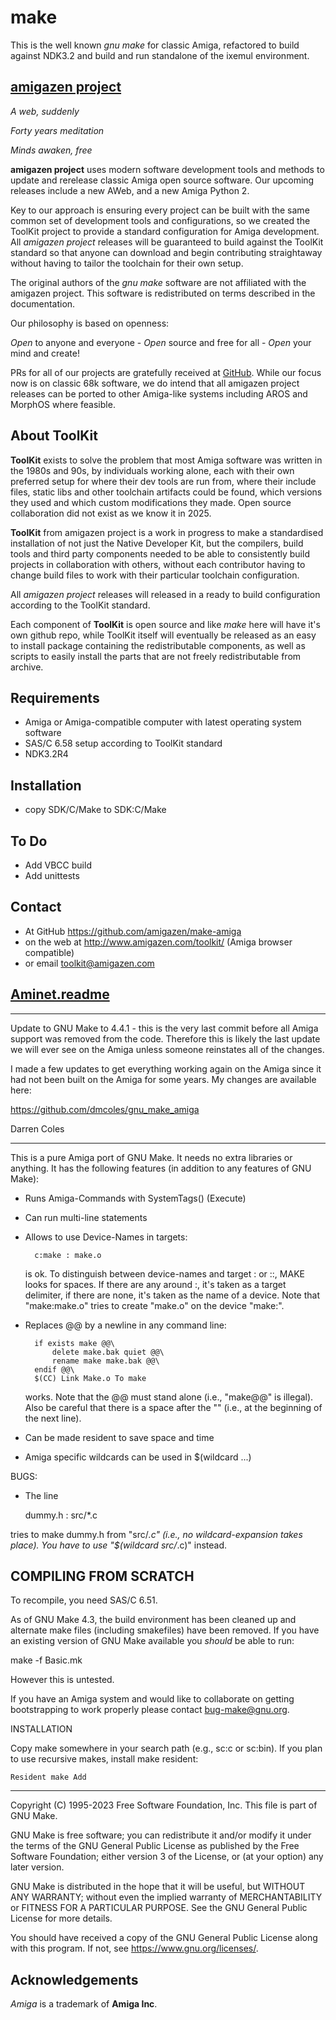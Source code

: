 # make

This is the well known *gnu make* for classic Amiga, refactored to build against NDK3.2 and build and run standalone of the ixemul environment.

## [amigazen project](http://www.amigazen.com)

*A web, suddenly*

*Forty years meditation*

*Minds awaken, free*

**amigazen project** uses modern software development tools and methods to update and rerelease classic Amiga open source software. Our upcoming releases include a new AWeb, and a new Amiga Python 2.

Key to our approach is ensuring every project can be built with the same common set of development tools and configurations, so we created the ToolKit project to provide a standard configuration for Amiga development. All *amigazen project* releases will be guaranteed to build against the ToolKit standard so that anyone can download and begin contributing straightaway without having to tailor the toolchain for their own setup.

The original authors of the *gnu make* software are not affiliated with the amigazen project. This software is redistributed on terms described in the documentation.

Our philosophy is based on openness:

*Open* to anyone and everyone	- *Open* source and free for all	- *Open* your mind and create!

PRs for all of our projects are gratefully received at [GitHub](https://github.com/amigazen/). While our focus now is on classic 68k software, we do intend that all amigazen project releases can be ported to other Amiga-like systems including AROS and MorphOS where feasible.

## About ToolKit

**ToolKit** exists to solve the problem that most Amiga software was written in the 1980s and 90s, by individuals working alone, each with their own preferred setup for where their dev tools are run from, where their include files, static libs and other toolchain artifacts could be found, which versions they used and which custom modifications they made. Open source collaboration did not exist as we know it in 2025. 

**ToolKit** from amigazen project is a work in progress to make a standardised installation of not just the Native Developer Kit, but the compilers, build tools and third party components needed to be able to consistently build projects in collaboration with others, without each contributor having to change build files to work with their particular toolchain configuration. 

All *amigazen project* releases will released in a ready to build configuration according to the ToolKit standard.

Each component of **ToolKit** is open source and like *make* here will have it's own github repo, while ToolKit itself will eventually be released as an easy to install package containing the redistributable components, as well as scripts to easily install the parts that are not freely redistributable from archive.

## Requirements

- Amiga or Amiga-compatible computer with latest operating system software
- SAS/C 6.58 setup according to ToolKit standard
- NDK3.2R4

## Installation

- copy SDK/C/Make to SDK:C/Make

## To Do

- Add VBCC build
- Add unittests

## Contact 

- At GitHub https://github.com/amigazen/make-amiga
- on the web at http://www.amigazen.com/toolkit/ (Amiga browser compatible)
- or email toolkit@amigazen.com

## [Aminet.readme](https://www.aminet.net/package/dev/c/make-4.4.1)
----------------------------------------------------------------------------

Update to GNU Make to 4.4.1 - this is the very last commit before all Amiga
support was removed from the code. Therefore this is likely the last update
we will ever see on the Amiga unless someone reinstates all of the changes.

I made a few updates to get everything working again on the Amiga since it
had not been built on the Amiga for some years. My changes are available
here:

https://github.com/dmcoles/gnu_make_amiga

Darren Coles

----------------------------------------------------------------------------

This is a pure Amiga port of GNU Make. It needs no extra libraries or
anything. It has the following features (in addition to any features of
GNU Make):

- Runs Amiga-Commands with SystemTags() (Execute)
- Can run multi-line statements
- Allows to use Device-Names in targets:

        c:make : make.o

    is ok. To distinguish between device-names and target : or ::, MAKE
    looks for spaces. If there are any around :, it's taken as a target
    delimiter, if there are none, it's taken as the name of a device. Note
    that "make:make.o" tries to create "make.o" on the device "make:".
- Replaces @@ by a newline in any command line:

        if exists make @@\
            delete make.bak quiet @@\
            rename make make.bak @@\
        endif @@\
        $(CC) Link Make.o To make

    works. Note that the @@ must stand alone (i.e., "make@@\" is illegal).
    Also be careful that there is a space after the "\" (i.e., at the
    beginning of the next line).
- Can be made resident to save space and time
- Amiga specific wildcards can be used in $(wildcard ...)

BUGS:
- The line

    dummy.h : src/*.c

tries to make dummy.h from "src/*.c" (i.e., no wildcard-expansion takes
place). You have to use "$(wildcard src/*.c)" instead.

COMPILING FROM SCRATCH
----------------------

To recompile, you need SAS/C 6.51.

As of GNU Make 4.3, the build environment has been cleaned up and alternate
make files (including smakefiles) have been removed.  If you have an existing
version of GNU Make available you _should_ be able to run:

   make -f Basic.mk

However this is untested.

If you have an Amiga system and would like to collaborate on getting
bootstrapping to work properly please contact bug-make@gnu.org.

INSTALLATION

Copy make somewhere in your search path (e.g., sc:c or sc:bin).
If you plan to use recursive makes, install make resident:

    Resident make Add

-------------------------------------------------------------------------------
Copyright (C) 1995-2023 Free Software Foundation, Inc.
This file is part of GNU Make.

GNU Make is free software; you can redistribute it and/or modify it under the
terms of the GNU General Public License as published by the Free Software
Foundation; either version 3 of the License, or (at your option) any later
version.

GNU Make is distributed in the hope that it will be useful, but WITHOUT ANY
WARRANTY; without even the implied warranty of MERCHANTABILITY or FITNESS FOR
A PARTICULAR PURPOSE.  See the GNU General Public License for more details.

You should have received a copy of the GNU General Public License along with
this program.  If not, see <https://www.gnu.org/licenses/>.

## Acknowledgements

*Amiga* is a trademark of **Amiga Inc**. 
